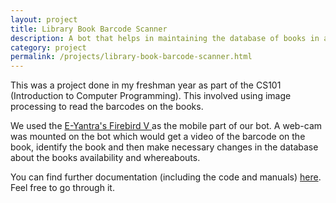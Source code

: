 ```yaml
---
layout: project
title: Library Book Barcode Scanner
description: A bot that helps in maintaining the database of books in a library
category: project
permalink: /projects/library-book-barcode-scanner.html
---
```


This was a project done in my freshman year as part of the CS101 (Introduction to Computer Programming). This involved using image processing to read the barcodes on the books.

We used the [ E-Yantra's Firebird V ]( http://www.nex-robotics.com/products/fire-bird-v-robots/fire-bird-v-atmega2560-robotic-research-platform.html ) as the mobile part of our bot. A web-cam was mounted on the bot which would get a video of the barcode on the book, identify the book and then make necessary changes in the database about the books availability and whereabouts. 

You can find further documentation (including the code and manuals) [here]( https://github.com/sravps7/library-book-barcode-scanner/tree/master/14D070012_404 ). Feel free to go through it.